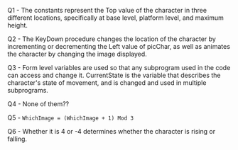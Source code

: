 Q1 - The constants represent the Top value of the character in three different locations, specifically at base level, platform level, and maximum height.

Q2 - The KeyDown procedure changes the location of the character by incrementing or decrementing the Left value of picChar, as well as animates the character by changing the image displayed.

Q3 - Form level variables are used so that any subprogram used in the code can access and change it. CurrentState is the variable that describes the character's state of movement, and is changed and used in multiple subprograms.

Q4 - None of them??

Q5 - `WhichImage = (WhichImage + 1) Mod 3`

Q6 - Whether it is 4 or -4 determines whether the character is rising or falling.
